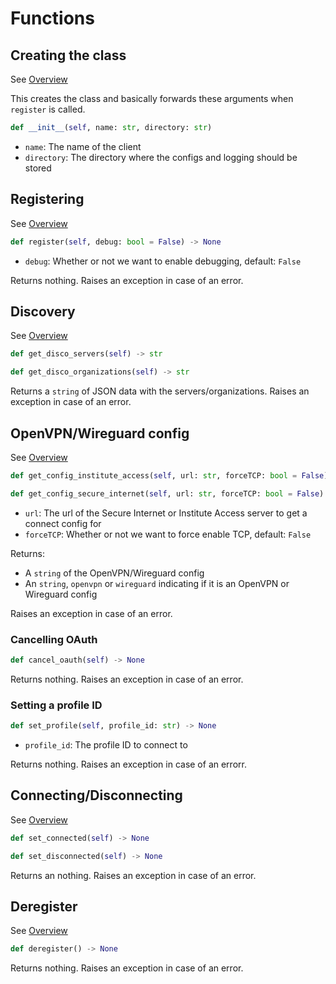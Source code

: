 # Functions
## Creating the class
See [Overview](../overview/registering.html)

This creates the class and basically forwards these arguments when `register` is called.
```python
def __init__(self, name: str, directory: str)
```
- `name`: The name of the client
- `directory`: The directory where the configs and logging should be stored

## Registering
See [Overview](../overview/registering.html)
```python
def register(self, debug: bool = False) -> None
```
- `debug`: Whether or not we want to enable debugging, default: `False`

Returns nothing. Raises an exception in case of an error.

## Discovery
See [Overview](../overview/discovery.html)
```python
def get_disco_servers(self) -> str
```
```python
def get_disco_organizations(self) -> str
```

Returns a `string` of JSON data with the servers/organizations. Raises an exception in case of an error.

## OpenVPN/Wireguard config
See [Overview](../overview/getconfig.html)
```python
def get_config_institute_access(self, url: str, forceTCP: bool = False) -> Tuple[str, str]
```
```python
def get_config_secure_internet(self, url: str, forceTCP: bool = False) -> Tuple[str, str]
```
- `url`: The url of the Secure Internet or Institute Access server to get a connect config for
- `forceTCP`: Whether or not we want to force enable TCP, default: `False`

Returns:
- A `string` of the OpenVPN/Wireguard config
- An `string`, `openvpn` or `wireguard` indicating if it is an OpenVPN or Wireguard config

Raises an exception in case of an error.

### Cancelling OAuth
```python
def cancel_oauth(self) -> None
```

Returns nothing. Raises an exception in case of an error.

### Setting a profile ID
```python
def set_profile(self, profile_id: str) -> None
```
- `profile_id`: The profile ID to connect to

Returns nothing. Raises an exception in case of an errorr.

## Connecting/Disconnecting
See [Overview](../overview/connecting.html)
```python
def set_connected(self) -> None
```
```python
def set_disconnected(self) -> None
```

Returns an nothing. Raises an exception in case of an error.

## Deregister
See [Overview](../overview/deregistering.html)
```python
def deregister() -> None
```

Returns nothing. Raises an exception in case of an error.
